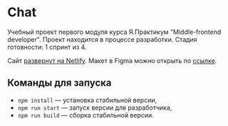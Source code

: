 # Chat

Учебный проект первого модуля курса Я.Практикум "Middle-frontend developer".
Проект находится в процессе разработки. Стадия готовности: 1 спринт из 4.

Сайт [развернут на Netlify](https://leafy-sprinkles-59415d.netlify.app/profile.html).
Макет в Figma можно открыть по [ссылке](https://www.figma.com/file/3rP3tPMdx7bQWXPuhTKyt3/Middle_front_project?t=yQWTcCda8SlYVpZp-6).

## Команды для запуска

- `npm install` — установка стабильной версии,
- `npm run start` — запуск версии для разработчика,
- `npm run build` — сборка стабильной версии.
